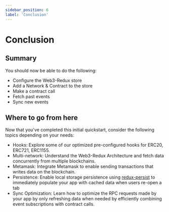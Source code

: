 ```yaml
---
sidebar_position: 6
label: 'Conclusion'
---
```


# Conclusion

## Summary

You should now be able to do the following:

-   Configure the Web3-Redux store
-   Add a Network & Contract to the store
-   Make a contract call
-   Fetch past events
-   Sync new events

## Where to go from here

Now that you've completed this initial quickstart, consider the following topics depending on your needs:

-   Hooks: Explore some of our optimized pre-configured hooks for ERC20, ERC721, ERC1155.
-   Multi-network: Understand the Web3-Redux Architecture and fetch data concurrently from multiple blockchains.
-   Metamask: Integrate Metamask to enable sending transactions that writes data on the blockchain.
-   Persistence: Enable local storage persistence using [redux-persist](https://github.com/rt2zz/redux-persist) to immediately populate your app with cached data when users re-open a tab
-   Sync Optimization: Learn how to optimize the RPC requests made by your app by only refreshing data when needed by efficiently combining event subscriptions with contract calls.
